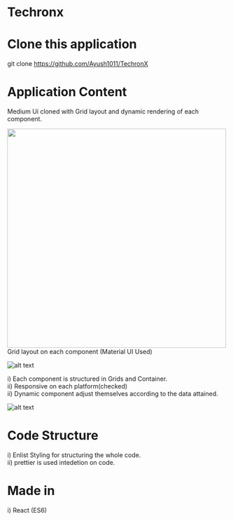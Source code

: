 # Techronx  

# Clone this application 
git clone https://github.com/Ayush1011/TechronX   

# Application Content

Medium Ui cloned with Grid layout and dynamic rendering of each component.  


<a href="url"><img src="https://firebasestorage.googleapis.com/v0/b/virtusa-58806.appspot.com/o/screenshot-localhost_3000-2020.12.12-18_19_12.png?alt=media&token=1d100c62-e854-4a4a-a534-ef225d39b675" align="left" height="500" width="500" ></a>





 
Grid layout on each component (Material UI Used)  

![alt text](https://firebasestorage.googleapis.com/v0/b/virtusa-58806.appspot.com/o/screenshot-material-ui.com-2020.12.12-18_26_02.png?alt=media&token=5715643e-07bb-4ffe-ae16-8a2d40bd7ec2)

i) Each component is structured in Grids and Container.  
ii) Responsive on each platform(checked)  
ii) Dynamic component adjust themselves according to the data attained.  

![alt text](https://firebasestorage.googleapis.com/v0/b/virtusa-58806.appspot.com/o/screenshot-localhost_3000-2020.12.12-18_20_35.png?alt=media&token=88b890fe-57fb-4b11-954f-f6188935e03d)

# Code Structure

i) Enlist Styling for structuring the whole code.  
ii) prettier is used intedetion on code.  


# Made in 
i) React (ES6)  




